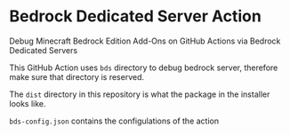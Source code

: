 # Bedrock Dedicated Server Action

Debug Minecraft Bedrock Edition Add-Ons on GitHub Actions via Bedrock Dedicated Servers

This GitHub Action uses `bds` directory to debug bedrock server, therefore make sure that directory is reserved.

The `dist` directory in this repository is what the package in the installer looks like.

`bds-config.json` contains the configulations of the action